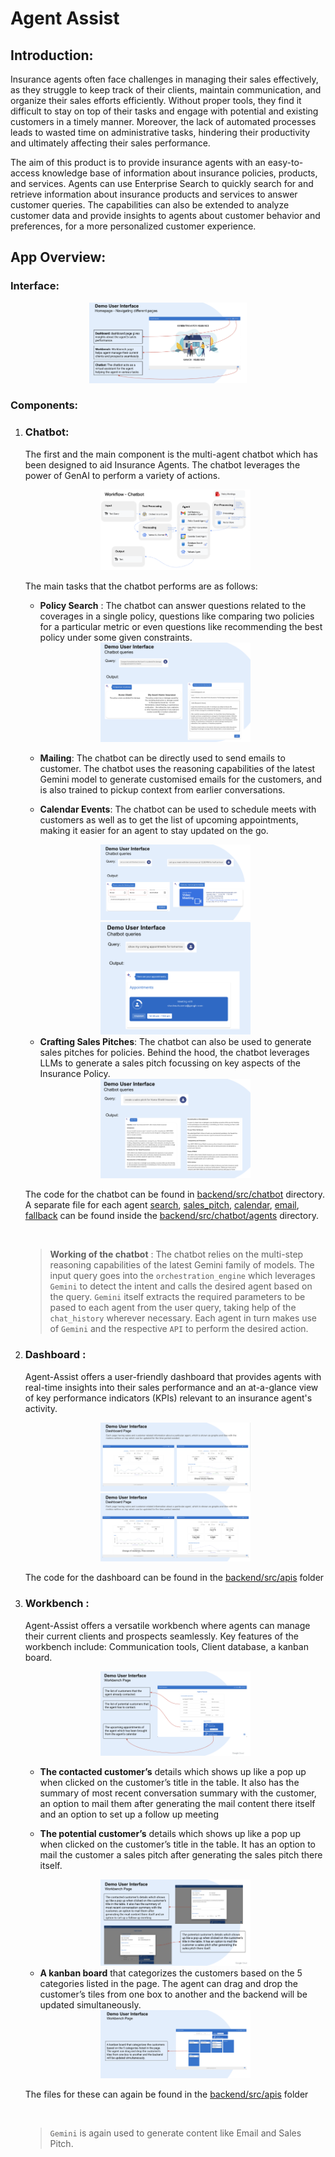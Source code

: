 # Agent Assist

## Introduction:

Insurance agents often face challenges in managing their sales effectively, as they struggle to keep track of their clients, maintain communication, and organize their sales efforts efficiently. Without proper tools, they find it difficult to stay on top of their tasks and engage with potential and existing customers in a timely manner. Moreover, the lack of automated processes leads to wasted time on administrative tasks, hindering their productivity and ultimately affecting their sales performance. 

The aim of this product is to provide insurance agents with an easy-to-access knowledge base of information about insurance policies, products, and services. Agents can use Enterprise Search to quickly search for and retrieve information about insurance products and services to answer customer queries. The capabilities can also be extended to analyze customer data and provide insights to agents about customer behavior and preferences, for a more personalized customer experience.

## App Overview:

### Interface:

<center><img src="images/image.png" width="50%"></center>

### Components:

1. ### Chatbot: 
    The first and the main component is the multi-agent chatbot which has been designed to aid Insurance Agents. The chatbot leverages the power of GenAI to perform a variety of actions. 

    <center><img src="images/image-1.png" width="50%" ></center>


    The main tasks that the chatbot performs are as follows:
    * **Policy Search** : The chatbot can answer questions related to the coverages in a single policy, questions like comparing two policies for a particular metric or even questions like recommending the best policy under some given constraints.

    <center><img src="images/image-2.png" width="50%"></center> 

    * **Mailing**: The chatbot can be directly used to send emails to customer. The chatbot uses the reasoning capabilities of the latest Gemini model to generate customised emails for the customers, and is also trained to pickup context from earlier conversations.

    * **Calendar Events**: The chatbot can be used to schedule meets with customers as well as to get the list of upcoming appointments, making it easier for an agent to stay updated on the go.

    <center><img src="images/image-5.png" width="50%"></center> 
    <center><img src="images/image-4.png" width="50%"></center> 

    * **Crafting Sales Pitches**: The chatbot can also be used to generate sales pitches for policies. Behind the hood, the chatbot leverages LLMs to generate a sales pitch focussing on key aspects of the Insurance Policy.

    <center><img src="images/image-6.png" width="50%"> </center>


    The code for the chatbot can be found in [backend/src/chatbot](backend/src/chatbot) directory. A separate file for each agent [search](backend/src/chatbot/agents/search_agent), [sales_pitch](backend/src/chatbot/agents/sales_pitch.py), [calendar](backend/src/chatbot/agents/calendar.py), [email](backend/src/chatbot/agents/mail.py), [fallback](backend/src/chatbot/agents/fallback_component.py) can be found inside the [backend/src/chatbot/agents](backend/src/chatbot/agents) directory.

    <br/>

    > **Working of the chatbot** : The chatbot relies on the multi-step reasoning capabilities of the latest Gemini family of models. The input query goes into the `orchestration_engine` which leverages `Gemini` to detect the intent and calls the desired agent based on the query. `Gemini` itself extracts the required parameters to be pased to each agent from the user query, taking help of the `chat_history` wherever necessary. Each agent in turn makes use of `Gemini` and the respective `API` to perform the desired action.

2. ### Dashboard :
    Agent-Assist offers a user-friendly dashboard that provides agents with real-time insights into their sales performance and an at-a-glance view of key performance indicators (KPIs) relevant to an insurance agent's activity. 

    <center><img src="images/image-7.png" width="50%"></center> 

    <center><img src="images/image-8.png" width="50%"></center> 


    The code for the dashboard can be found in the [backend/src/apis](backend/src/apis) folder


3. ### Workbench :

    Agent-Assist offers a versatile workbench where agents can manage their current clients and prospects seamlessly. Key features of the workbench include: Communication tools, Client database, a kanban board.

    <center><img src="images/image-9.png" width="50%"></center> 

    * **The contacted customer’s** details which shows up like a pop up when clicked on the customer’s title in the table. It also has the summary of most recent conversation summary with the customer, an option to mail them after generating the mail content there itself and an option to set up a follow up meeting

    * **The potential customer’s** details which shows up like a pop up when clicked on the customer’s title in the table. It has an option to mail the customer a sales pitch after generating the sales pitch there itself.

    <center><img src="images/image-11.png" width="50%"></center> 

    * **A kanban board** that categorizes the customers based on the 5 categories listed in the page. The agent can drag and drop the customer’s tiles from one box to another and the backend will be updated simultaneously.

    <center><img src="images/image-10.png" width="50%"></center> 
    

    The files for these can again be found in the [backend/src/apis](backend/src/apis) folder

    <br/>

    > `Gemini` is again used to generate content like Email and Sales Pitch.